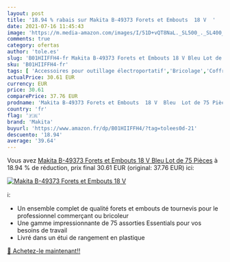 ```yaml
---
layout: post
title: '18.94 % rabais sur Makita B-49373 Forets et Embouts  18 V  '
date: 2021-07-16 11:45:43
image: 'https://m.media-amazon.com/images/I/51D+vQT8NaL._SL500_._SL400_.jpg'
comments: true
category: ofertas
author: 'tole.es'
slug: 'B01HIIFFH4-fr Makita B-49373 Forets et Embouts 18 V Bleu Lot de 75 Pièces'
sku: 'B01HIIFFH4-fr'
tags: [ 'Accessoires pour outillage électroportatif','Bricolage','Coffrets de forets','Outillage à main et électroportatif','makita', ]
actualPrice: 30.61 EUR
currency: EUR
price: 30.61
comparePrice: 37.76 EUR
prodname: 'Makita B-49373 Forets et Embouts  18 V  Bleu  Lot de 75 Pièces'
country: 'fr'
flag: '🇫🇷'
brand: 'Makita'
buyurl: 'https://www.amazon.fr/dp/B01HIIFFH4/?tag=tolees0d-21'
descuento: '18.94'
average: '39.64'
---
```


Vous avez [Makita B-49373 Forets et Embouts  18 V  Bleu  Lot de 75 Pièces](https://www.amazon.fr/dp/B01HIIFFH4/?tag=tolees0d-21)  à  18.94 % de réduction, prix final  30.61 EUR (original: 37.76 EUR) ici:

[![Makita B-49373 Forets et Embouts  18 V  ](https://m.media-amazon.com/images/I/51D+vQT8NaL._SL500_._SL400_.jpg)](https://www.amazon.fr/dp/B01HIIFFH4/?tag=tolees0d-21)

ℹ️:

- Un ensemble complet de qualité forets et embouts de tournevis pour le professionnel commerçant ou bricoleur
- Une gamme impressionnante de 75 assorties Essentials pour vos besoins de travail
- Livré dans un étui de rangement en plastique

[🛒 Achetez-le maintenant!!](https://www.amazon.fr/dp/B01HIIFFH4/?tag=tolees0d-21)
